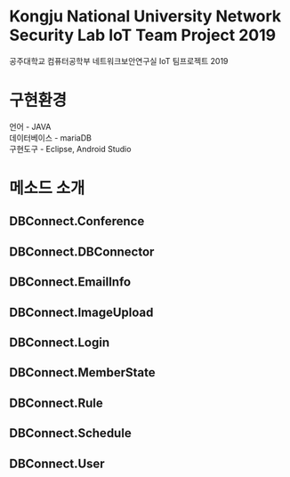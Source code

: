 # Kongju National University Network Security Lab IoT Team Project 2019
공주대학교 컴퓨터공학부 네트워크보안연구실 IoT 팀프로젝트 2019

# 구현환경
언어 - JAVA  
데이터베이스 - mariaDB   
구현도구 - Eclipse, Android Studio    

# 메소드 소개
## DBConnect.Conference
## DBConnect.DBConnector
## DBConnect.EmailInfo
## DBConnect.ImageUpload
## DBConnect.Login
## DBConnect.MemberState
## DBConnect.Rule
## DBConnect.Schedule
## DBConnect.User
